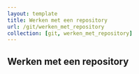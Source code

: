 ```yaml
---
layout: template
title: Werken met een repository
url: /git/werken_met_repository
collection: [git, werken_met_repository]
---
```


## Werken met een repository